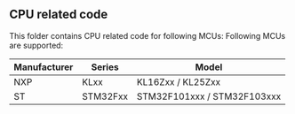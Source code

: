 ## CPU related code
This folder contains CPU related code for following MCUs:
Following MCUs are supported:   

  Manufacturer |   Series  |   Model       
-------------- | --------- | ----------  
      NXP      |    KLxx   | KL16Zxx / KL25Zxx   
      ST       |  STM32Fxx | STM32F101xxx / STM32F103xxx


